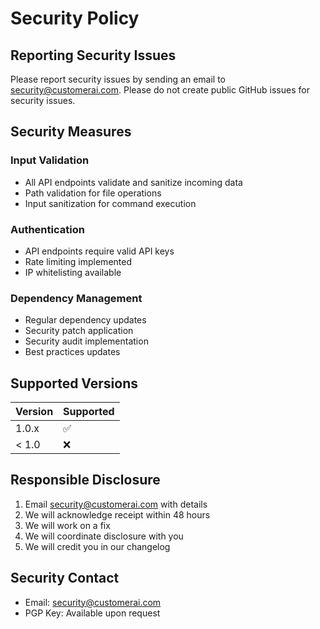 # Security Policy

## Reporting Security Issues

Please report security issues by sending an email to security@customerai.com. Please do not create public GitHub issues for security issues.

## Security Measures

### Input Validation
- All API endpoints validate and sanitize incoming data
- Path validation for file operations
- Input sanitization for command execution

### Authentication
- API endpoints require valid API keys
- Rate limiting implemented
- IP whitelisting available

### Dependency Management
- Regular dependency updates
- Security patch application
- Security audit implementation
- Best practices updates

## Supported Versions

| Version | Supported          |
| ------- | ------------------ |
| 1.0.x   | :white_check_mark: |
| < 1.0   | :x:                |

## Responsible Disclosure

1. Email security@customerai.com with details
2. We will acknowledge receipt within 48 hours
3. We will work on a fix
4. We will coordinate disclosure with you
5. We will credit you in our changelog

## Security Contact

- Email: security@customerai.com
- PGP Key: Available upon request
